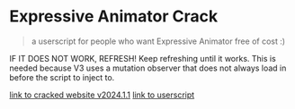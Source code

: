 # Expressive Animator Crack
> a userscript for people who want Expressive Animator free of cost :)

IF IT DOES NOT WORK, REFRESH! Keep refreshing until it works. This is needed because V3 uses a mutation observer that does not always load in before the script to inject to.

[link to cracked website v2024.1.1](https://expressive-animator-cracked.web.app/)
[link to userscript](https://github.com/danthekidd/Expressive-Animator-Crack/raw/main/Expressive%20Animator%20Crack%20V3.user.js)

